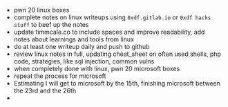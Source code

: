 - pwn 20 linux boxes
- complete notes on linux writeups using `0xdf.gitlab.io` or `0xdf hacks stuff` to beef up the notes
- update timmcale.co to include spaces and improve readability, add notes about learnings and tools from linux
- do at least one writeup daily and push to github
- review linux notes in full, updating cheat_sheet on often used shells, php code, strategies, like sql injection, common vulns
- when completely done with linux, pwn 20 microsoft boxes
- repeat the process for microsoft
- Estimating I will get to microsoft by the 15th, finishing microsoft between the 23rd and the 26th
- 
